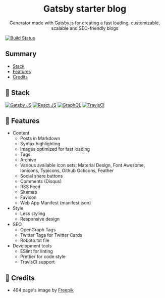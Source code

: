 <p align="center">
    <h1 align="center">Gatsby starter blog</h1>
    <p align="center">Generator made with Gatsby.js for creating a fast loading, customizable, scalable and SEO-friendly blogs</p>
</p>

[![Build Status](https://travis-ci.org/lgcolella/gatsby-starter-blog.svg?branch=master)](https://travis-ci.org/lgcolella/gatsby-starter-blog)

## Summary

* [Stack](#-stack)
* [Features](#-features)
* [Credits](#-credits)

## 🔧 Stack

[![Gatsby JS](https://github.com/lgcolella/gatsby-starter-blog/raw/master/repository/gatsby.png "Gatsby JS")](https://www.gatsbyjs.org/)
[![React JS](https://github.com/lgcolella/gatsby-starter-blog/raw/master/repository/react.png "React JS")](https://reactjs.org/)
[![GraphQL](https://github.com/lgcolella/gatsby-starter-blog/raw/master/repository/graphql.png "GraphQL")](https://graphql.org/)
[![TravisCI](https://github.com/lgcolella/gatsby-starter-blog/raw/master/repository/travis.png "TravisCI")](https://travis-ci.org/)

## 🔌 Features

* Content
    - Posts in Markdown
    - Syntax highlighting
    - Images optimized for fast loading
    - Tags
    - Archive
    - Various available icon sets: Material Design, Font Awesome, Ionicons, Typicons, Github Octicons, Feather
    - Social share buttons
    - Comments (Disqus)
    - RSS Feed
    - Sitemap
    - Favicon
    - Web App Manifest (manifest.json)
* Style
    - Less styling
    - Responsive design
* SEO
    - OpenGraph Tags
    - Twitter Tags for Twitter Cards
    - Roboto.txt file
* Development tools
    - ESlint for linting
    - Prettier for code style
    - TravisCI support

## 📃 Credits

* 404 page's image by [Freepik](https://www.freepik.com/free-vector/404-error-web-template-with-cones-in-flat-style_1988659.htm)
